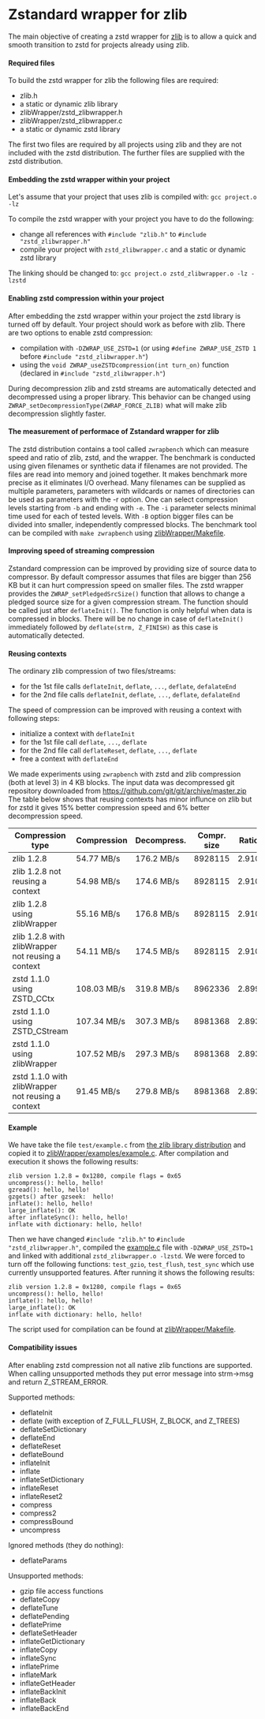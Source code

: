 Zstandard wrapper for zlib
================================

The main objective of creating a zstd wrapper for [zlib](http://zlib.net/) is to allow a quick and smooth transition to zstd for projects already using zlib.

#### Required files

To build the zstd wrapper for zlib the following files are required:
- zlib.h
- a static or dynamic zlib library
- zlibWrapper/zstd_zlibwrapper.h
- zlibWrapper/zstd_zlibwrapper.c
- a static or dynamic zstd library

The first two files are required by all projects using zlib and they are not included with the zstd distribution.
The further files are supplied with the zstd distribution.


#### Embedding the zstd wrapper within your project

Let's assume that your project that uses zlib is compiled with:
```gcc project.o -lz```

To compile the zstd wrapper with your project you have to do the following:
- change all references with ```#include "zlib.h"``` to ```#include "zstd_zlibwrapper.h"```
- compile your project with `zstd_zlibwrapper.c` and a static or dynamic zstd library

The linking should be changed to:
```gcc project.o zstd_zlibwrapper.o -lz -lzstd```


#### Enabling zstd compression within your project

After embedding the zstd wrapper within your project the zstd library is turned off by default.
Your project should work as before with zlib. There are two options to enable zstd compression:
- compilation with ```-DZWRAP_USE_ZSTD=1``` (or using ```#define ZWRAP_USE_ZSTD 1``` before ```#include "zstd_zlibwrapper.h"```)
- using the ```void ZWRAP_useZSTDcompression(int turn_on)``` function (declared in ```#include "zstd_zlibwrapper.h"```)

During decompression zlib and zstd streams are automatically detected and decompressed using a proper library.
This behavior can be changed using `ZWRAP_setDecompressionType(ZWRAP_FORCE_ZLIB)` what will make zlib decompression slightly faster.


#### The measurement of performace of Zstandard wrapper for zlib

The zstd distribution contains a tool called `zwrapbench` which can measure speed and ratio of zlib, zstd, and the wrapper.
The benchmark is conducted using given filenames or synthetic data if filenames are not provided.
The files are read into memory and joined together. 
It makes benchmark more precise as it eliminates I/O overhead. 
Many filenames can be supplied as multiple parameters, parameters with wildcards or names of directories can be used as parameters with the -r option.
One can select compression levels starting from `-b` and ending with `-e`. The `-i` parameter selects minimal time used for each of tested levels.
With `-B` option bigger files can be divided into smaller, independently compressed blocks. 
The benchmark tool can be compiled with `make zwrapbench` using [zlibWrapper/Makefile](Makefile).


#### Improving speed of streaming compression

Zstandard compression can be improved by providing size of source data to compressor. By default compressor assumes that files are bigger than 256 KB but it can hurt compression speed on smaller files. 
The zstd wrapper provides the `ZWRAP_setPledgedSrcSize()` function that allows to change a pledged source size for a given compression stream.
The function should be called just after `deflateInit()`. The function is only helpful when data is compressed in blocks. There will be no change in case of `deflateInit()` immediately followed by `deflate(strm, Z_FINISH)`
as this case is automatically detected.


#### Reusing contexts

The ordinary zlib compression of two files/streams:
- for the 1st file calls `deflateInit`, `deflate`, `...`, `deflate`, `defalateEnd`
- for the 2nd file calls `deflateInit`, `deflate`, `...`, `deflate`, `defalateEnd`

The speed of compression can be improved with reusing a context with following steps:
- initialize a context with `deflateInit`
- for the 1st file call `deflate`, `...`, `deflate`
- for the 2nd file call `deflateReset`, `deflate`, `...`, `deflate`
- free a context with `deflateEnd`

We made experiments using `zwrapbench` with zstd and zlib compression (both at level 3) in 4 KB blocks.
The input data was decompressed git repository downloaded from https://github.com/git/git/archive/master.zip
The table below shows that reusing contexts has minor influnce on zlib but for zstd it gives 15% better compression speed and 6% better decompression speed.

| Compression type                                  | Compression | Decompress.| Compr. size | Ratio |
| ------------------------------------------------- | ------------| -----------| ----------- | ----- |
| zlib 1.2.8                                        |  54.77 MB/s | 176.2 MB/s |     8928115 | 2.910 |
| zlib 1.2.8 not reusing a context                  |  54.98 MB/s | 174.6 MB/s |     8928115 | 2.910 |
| zlib 1.2.8 using zlibWrapper                      |  55.16 MB/s | 176.8 MB/s |     8928115 | 2.910 |
| zlib 1.2.8 with zlibWrapper not reusing a context |  54.11 MB/s | 174.5 MB/s |     8928115 | 2.910 |
| zstd 1.1.0 using ZSTD_CCtx                        | 108.03 MB/s | 319.8 MB/s |     8962336 | 2.899 |
| zstd 1.1.0 using ZSTD_CStream                     | 107.34 MB/s | 307.3 MB/s |     8981368 | 2.893 |
| zstd 1.1.0 using zlibWrapper                      | 107.52 MB/s | 297.3 MB/s |     8981368 | 2.893 |
| zstd 1.1.0 with zlibWrapper not reusing a context |  91.45 MB/s | 279.8 MB/s |     8981368 | 2.893 |


#### Example
We have take the file ```test/example.c``` from [the zlib library distribution](http://zlib.net/) and copied it to [zlibWrapper/examples/example.c](examples/example.c).
After compilation and execution it shows the following results: 
```
zlib version 1.2.8 = 0x1280, compile flags = 0x65
uncompress(): hello, hello!
gzread(): hello, hello!
gzgets() after gzseek:  hello!
inflate(): hello, hello!
large_inflate(): OK
after inflateSync(): hello, hello!
inflate with dictionary: hello, hello!
```
Then we have changed ```#include "zlib.h"``` to ```#include "zstd_zlibwrapper.h"```, compiled the [example.c](examples/example.c) file
with ```-DZWRAP_USE_ZSTD=1``` and linked with additional ```zstd_zlibwrapper.o -lzstd```.
We were forced to turn off the following functions: ```test_gzio```, ```test_flush```, ```test_sync``` which use currently unsupported features.
After running it shows the following results:
```
zlib version 1.2.8 = 0x1280, compile flags = 0x65
uncompress(): hello, hello!
inflate(): hello, hello!
large_inflate(): OK
inflate with dictionary: hello, hello!
```
The script used for compilation can be found at [zlibWrapper/Makefile](Makefile).


#### Compatibility issues
After enabling zstd compression not all native zlib functions are supported. When calling unsupported methods they put error message into strm->msg and return Z_STREAM_ERROR.

Supported methods:
- deflateInit
- deflate (with exception of Z_FULL_FLUSH, Z_BLOCK, and Z_TREES)
- deflateSetDictionary
- deflateEnd
- deflateReset
- deflateBound
- inflateInit
- inflate
- inflateSetDictionary
- inflateReset
- inflateReset2
- compress
- compress2
- compressBound
- uncompress

Ignored methods (they do nothing):
- deflateParams

Unsupported methods:
- gzip file access functions
- deflateCopy
- deflateTune
- deflatePending
- deflatePrime
- deflateSetHeader
- inflateGetDictionary
- inflateCopy
- inflateSync
- inflatePrime
- inflateMark
- inflateGetHeader
- inflateBackInit
- inflateBack
- inflateBackEnd
